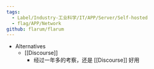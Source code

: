 ```yaml
---
tags:
  - Label/Industry-工业科学/IT/APP/Server/Self-hosted
  - flag/APP/Network
github: flarum/flarum
---
```


- Alternatives
    - [[Discourse]]
        - 经过一年多的考察，还是 [[Discourse]] 好用
